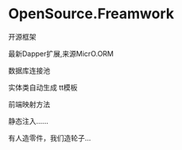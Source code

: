 # OpenSource.Freamwork
开源框架



最新Dapper扩展,来源MicrO.ORM 

数据库连接池

实体类自动生成 tt模板

前端映射方法

静态注入......

有人造零件，我们造轮子...
